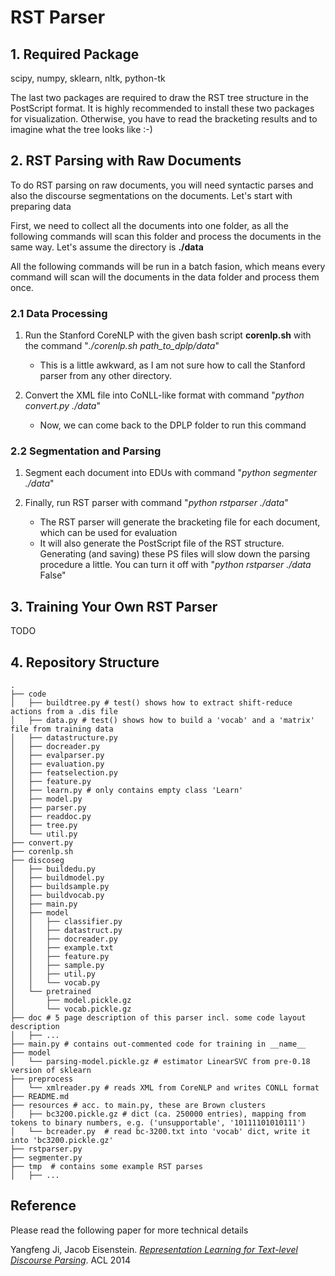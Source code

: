 # RST Parser #

## 1. Required Package ##

scipy, numpy, sklearn, nltk, python-tk 

The last two packages are required to draw the RST tree structure in the PostScript format. It is highly recommended to install these two packages for visualization. Otherwise, you have to read the bracketing results and to imagine what the tree looks like :-)

## 2. RST Parsing with Raw Documents ##

To do RST parsing on raw documents, you will need syntactic parses and also the discourse segmentations on the documents. Let's start with preparing data

First, we need to collect all the documents into one folder, as all the following commands will scan this folder and process the documents in the same way. Let's assume the directory is **./data**

All the following commands will be run in a batch fasion, which means every command will scan will the documents in the data folder and process them once.

### 2.1 Data Processing ###

1. Run the Stanford CoreNLP with the given bash script **corenlp.sh** with the command "*./corenlp.sh path_to_dplp/data*"
    - This is a little awkward, as I am not sure how to call the Stanford parser from any other directory.

2. Convert the XML file into CoNLL-like format with command "*python convert.py ./data*"
    - Now, we can come back to the DPLP folder to run this command

### 2.2 Segmentation and Parsing ###

1. Segment each document into EDUs with command "*python segmenter ./data*"

2. Finally, run RST parser with command "*python rstparser ./data*"
    - The RST parser will generate the bracketing file for each document, which can be used for evaluation
    - It will also generate the PostScript file of the RST structure. Generating (and saving) these PS files will slow down the parsing procedure a little. You can turn it off with "*python rstparser ./data* False"


## 3. Training Your Own RST Parser ##

TODO

## 4. Repository Structure

```
.
├── code
│   ├── buildtree.py # test() shows how to extract shift-reduce actions from a .dis file
│   ├── data.py # test() shows how to build a 'vocab' and a 'matrix' file from training data
│   ├── datastructure.py
│   ├── docreader.py
│   ├── evalparser.py
│   ├── evaluation.py
│   ├── featselection.py
│   ├── feature.py
│   ├── learn.py # only contains empty class 'Learn'
│   ├── model.py
│   ├── parser.py
│   ├── readdoc.py
│   ├── tree.py
│   └── util.py
├── convert.py
├── corenlp.sh
├── discoseg
│   ├── buildedu.py
│   ├── buildmodel.py
│   ├── buildsample.py
│   ├── buildvocab.py
│   ├── main.py
│   ├── model
│   │   ├── classifier.py
│   │   ├── datastruct.py
│   │   ├── docreader.py
│   │   ├── example.txt
│   │   ├── feature.py
│   │   ├── sample.py
│   │   ├── util.py
│   │   └── vocab.py
│   └── pretrained
│       ├── model.pickle.gz
│       └── vocab.pickle.gz
├── doc # 5 page description of this parser incl. some code layout description
│   ├── ...
├── main.py # contains out-commented code for training in __name__
├── model
│   └── parsing-model.pickle.gz # estimator LinearSVC from pre-0.18 version of sklearn
├── preprocess
│   └── xmlreader.py # reads XML from CoreNLP and writes CONLL format
├── README.md
├── resources # acc. to main.py, these are Brown clusters
│   ├── bc3200.pickle.gz # dict (ca. 250000 entries), mapping from tokens to binary numbers, e.g. ('unsupportable', '10111101010111')
│   └── bcreader.py  # read bc-3200.txt into 'vocab' dict, write it into 'bc3200.pickle.gz'
├── rstparser.py
├── segmenter.py
├── tmp  # contains some example RST parses
│   ├── ...
```

## Reference ##

Please read the following paper for more technical details

Yangfeng Ji, Jacob Eisenstein. *[Representation Learning for Text-level Discourse Parsing](http://jiyfeng.github.io/papers/ji-acl-2014.pdf)*. ACL 2014
